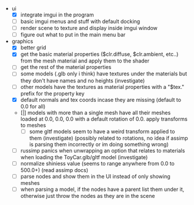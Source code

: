 - ui
    - [x] integrate imgui in the program
    - [ ] basic imgui menus and stuff with default docking
    - [ ] render scene to texture and display inside imgui window
    - [ ] figure out what to put in the main menu bar

- graphics
    - [x] better grid
    - [x] get the basic material properties ($clr.diffuse, $clr.ambient, etc..) from the mesh material and apply them to the shader
    - [ ] get the rest of the material properties
    - [ ] some models (.glb only i think) have textures under the materials but they don't have names and no heights (investigate)
    - [ ] other models have the textures as material properties with a "$tex." prefix for the property key
    - [x] default normals and tex coords incase they are missing (default to 0.0 for all)
    - [|] models with more than a single mesh have all their meshes loaded at 0.0, 0.0, 0.0 with a default rotation of 0.0. apply transforms to meshes
        - [ ] some gltf models seem to have a weird transform applied to them (investigate) (possibly related to rotations, no idea if assimp is parsing them incorrectly or im doing something wrong)
    - [ ] russimp panics when unwrapping an option that relates to materials when loading the ToyCar.glb/gltf model (investigate)
    - [ ] normalize shiniess value (seems to range anywhere from 0.0 to 500.0+) (read assimp docs)
    - [ ] parse nodes and show them in the UI instead of only showing meshes
    - [ ] when parsing a model, if the nodes have a parent list them under it, otherwise just throw the nodes as they are in the scene
